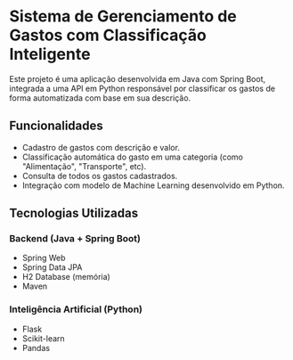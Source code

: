 # Sistema de Gerenciamento de Gastos com Classificação Inteligente

Este projeto é uma aplicação desenvolvida em Java com Spring Boot, integrada a uma API em Python responsável por classificar os gastos de forma automatizada com base em sua descrição.

##  Funcionalidades

- Cadastro de gastos com descrição e valor.
- Classificação automática do gasto em uma categoria (como "Alimentação", "Transporte", etc).
- Consulta de todos os gastos cadastrados.
- Integração com modelo de Machine Learning desenvolvido em Python.

##  Tecnologias Utilizadas

### Backend (Java + Spring Boot)

- Spring Web
- Spring Data JPA
- H2 Database (memória)
- Maven

### Inteligência Artificial (Python)

- Flask
- Scikit-learn
- Pandas
